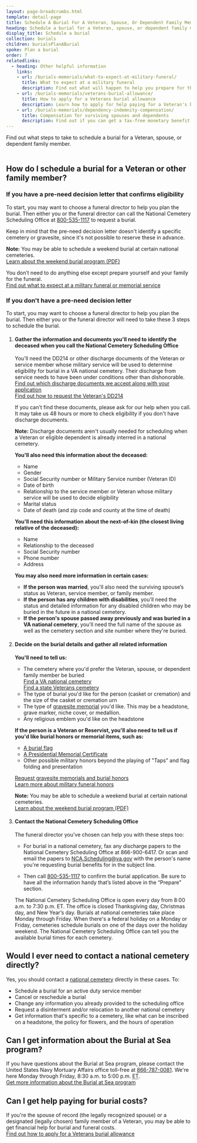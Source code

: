 ```yaml
---
layout: page-breadcrumbs.html
template: detail-page
title: Schedule A Burial For A Veteran, Spouse, Or Dependent Family Member
heading: Schedule a burial for a Veteran, spouse, or dependent family member
display_title: Schedule a burial
collection: burials
children: burialsPlanABurial
spoke: Plan a burial
order: 7
relatedlinks:
  - heading: Other helpful information
    links:
    - url: /burials-memorials/what-to-expect-at-military-funeral/
      title: What to expect at a military funeral
      description: Find out what will happen to help you prepare for this day.
    - url: /burials-memorials/veterans-burial-allowance/
      title: How to apply for a Veterans burial allowance
      description: Learn how to apply for help paying for a Veteran's burial and funeral costs.
    - url: /burials-memorials/dependency-indemnity-compensation/
      title: Compensation for surviving spouses and dependents
      description: Find out if you can get a tax-free monetary benefit called Dependency and Indemnity Compensation (DIC).
---
```


<div class="va-introtext">
Find out what steps to take to schedule a burial for a Veteran, spouse, or dependent family member.
</div>

<br>

## How do I schedule a burial for a Veteran or other family member?

### If you have a pre-need decision letter that confirms eligibility

To start, you may want to choose a funeral director to help you plan the burial. Then either you or the funeral director can call the National Cemetery Scheduling Office at <a href="tel:+18005351117">800-535-1117</a> to request a burial. 

Keep in mind that the pre-need decision letter doesn't identify a specific cemetery or gravesite, since it's not possible to reserve these in advance.

**Note:** You may be able to schedule a weekend burial at certain national cemeteries. <br>
[Learn about the weekend burial program (PDF)](https://www.cem.va.gov/cem/docs/factsheets/NCA_Weekend_Burial_Program.pdf)

You don’t need to do anything else except prepare yourself and your family for the funeral. <br>
[Find out what to expect at a military funeral or memorial service](/burials-memorials/what-to-expect-at-military-funeral/)

### If you don't have a pre-need decision letter

To start, you may want to choose a funeral director to help you plan the burial. Then either you or the funeral director will need to take these 3 steps to schedule the burial.

<ol class="process">
<li class="process-step list-one">

#### Gather the information and documents you'll need to identify the deceased when you call the National Cemetery Scheduling Office

You'll need the DD214 or other discharge documents of the Veteran or service member whose military service will be used to determine eligibility for burial in a VA national cemetery. Their discharge from service needs to have been under conditions other than dishonorable. <br>
 [Find out which discharge documents we accept along with your application](https://www.cem.va.gov/CEM/hmm/discharge_documents.asp)<br>
 <a href="/records/get-military-service-records/#request-dd214">Find out how to request the Veteran's DD214</a>
 

If you can't find these documents, please ask for our help when you call. It may take us 48 hours or more to check eligibility if you don't have discharge documents. 

 **Note:** Discharge documents aren't usually needed for scheduling when a Veteran or eligible dependent is already interred in a national cemetery.

**You'll also need this information about the deceased:**

 - Name
 - Gender
 - Social Security number or Military Service number (Veteran ID)
 - Date of birth
 - Relationship to the service member or Veteran whose military service will be used to decide eligibility
 - Marital status
 - Date of death (and zip code and county at the time of death)

**You'll need this information about the next-of-kin (the closest living relative of the deceased):**

   - Name
   - Relationship to the deceased
   - Social Security number
   - Phone number
   - Address

**You may also need more information in certain cases:**

- **If the person was married**, you'll also need the surviving spouse’s status as Veteran, service member, or family member.
- **If the person has any children with disabilities**, you'll need the status and detailed information for any disabled children who may be buried in the future in a national cemetery.
- **If the person's spouse passed away previously and was buried in a VA national cemetery**, you'll need the full name of the spouse as well as the cemetery section and site number where they're buried.

 </li>

 <li class="process-step list-two">

#### Decide on the burial details and gather all related information

**You'll need to tell us:**

- The cemetery where you'd prefer the Veteran, spouse, or dependent family member be buried <br>
 [Find a VA national cemetery](/find-locations/)<br>
 [Find a state Veterans cemetery](https://www.cem.va.gov/grants/veterans_cemeteries.asp)
- The type of burial you'd like for the person (casket or cremation) and the size of the casket or cremation urn
- The type of [gravesite memorial](/burials-memorials/memorial-items/headstones-markers-medallions/) you'd like. This may be a headstone, grave marker, niche cover, or medallion.
- Any religious emblem you'd like on the headstone

**If the person is a Veteran or Reservist, you'll also need to tell us if you'd like burial honors or memorial items, such as:**
 - [A burial flag](/burials-memorials/memorial-items/burial-flags/)
 - [A Presidential Memorial Certificate](/burials-memorials/memorial-items/presidential-memorial-certificates/)
 - Other possible military honors beyond the playing of "Taps" and flag folding and presentation

 [Request gravesite memorials and burial honors](/burials-memorials/memorial-items/)<br>
 [Learn more about military funeral honors](https://www.cem.va.gov/CEM/military_funeral_honors.asp)
 
**Note:** You may be able to schedule a weekend burial at certain national cemeteries. <br>
[Learn about the weekend burial program (PDF)](https://www.cem.va.gov/cem/docs/factsheets/NCA_Weekend_Burial_Program.pdf)
</li>

<li class="process-step list-three">

#### Contact the National Cemetery Scheduling Office

The funeral director you’ve chosen can help you with these steps too:

- For burial in a national cemetery, fax any discharge papers to the National Cemetery Scheduling Office at 866-900-6417. Or scan and email the papers to [NCA.Scheduling@va.gov](mailto:NCA.Scheduling@va.gov) with the person's name you're requesting burial benefits for in the subject line.

- Then call <a href="tel:+18005351117">800-535-1117</a> to confirm the burial application. Be sure to have all the information handy that’s listed above in the “Prepare” section.

The National Cemetery Scheduling Office is open every day from 8:00 a.m. to 7:30 p.m. ET. The office is closed Thanksgiving day, Christmas day, and New Year’s day. Burials at national cemeteries take place Monday through Friday. When there's a federal holiday on a Monday or Friday, cemeteries schedule burials on one of the days over the holiday weekend. The National Cemetery Scheduling Office can tell you the available burial times for each cemetery.

</li>
</ol>

## Would I ever need to contact a national cemetery directly?

Yes, you should contact a [national cemetery](/find-locations/) directly in these cases. To:

- Schedule a burial for an active duty service member
- Cancel or reschedule a burial
- Change any information you already provided to the scheduling office
- Request a disinterment and/or relocation to another national cemetery
- Get information that's specific to a cemetery, like what can be inscribed on a headstone, the policy for flowers, and the hours of operation

## Can I get information about the Burial at Sea program?

If you have questions about the Burial at Sea program, please contact the United States Navy Mortuary Affairs office toll-free at <a href="tel:+18667870081">866-787-0081</a>. We're here Monday through Friday, 8:30 a.m. to 5:00 p.m. <abbr title="eastern time">ET</abbr>. <br>
[Get more information about the Burial at Sea program](http://www.navy.mil/navydata/nav_legacy.asp?id=204)

## Can I get help paying for burial costs?

If you're the spouse of record (the legally recognized spouse) or a designated (legally chosen) family member of a Veteran, you may be able to get financial help for burial and funeral costs. <br>
[Find out how to apply for a Veterans burial allowance](/burials-memorials/veterans-burial-allowance/)
